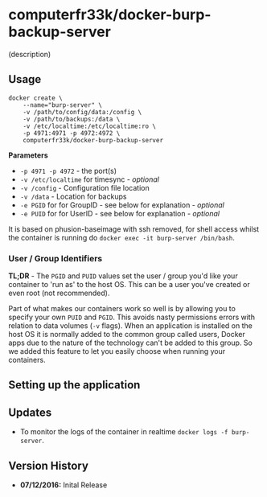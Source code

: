 # computerfr33k/docker-burp-backup-server

(description)

## Usage

```
docker create \
    --name="burp-server" \
    -v /path/to/config/data:/config \
    -v /path/to/backups:/data \
    -v /etc/localtime:/etc/localtime:ro \
    -p 4971:4971 -p 4972:4972 \
    computerfr33k/docker-burp-backup-server
```

**Parameters**

* `-p 4971 -p 4972` - the port(s)
* `-v /etc/localtime` for timesync - *optional*
* `-v /config` - Configuration file location
* `-v /data` - Location for backups
* `-e PGID` for for GroupID - see below for explanation - *optional*
* `-e PUID` for for UserID - see below for explanation - *optional*

It is based on phusion-baseimage with ssh removed, for shell access whilst the container is running do `docker exec -it burp-server /bin/bash`.

### User / Group Identifiers

**TL;DR** - The `PGID` and `PUID` values set the user / group you'd like your container to 'run as' to the host OS. This can be a user you've created or even root (not recommended).

Part of what makes our containers work so well is by allowing you to specify your own `PUID` and `PGID`. This avoids nasty permissions errors with relation to data volumes (`-v` flags). When an application is installed on the host OS it is normally added to the common group called users, Docker apps due to the nature of the technology can't be added to this group. So we added this feature to let you easily choose when running your containers.

## Setting up the application



## Updates

* To monitor the logs of the container in realtime `docker logs -f burp-server`.



## Version History

+ **07/12/2016:** Inital Release
